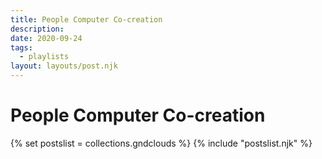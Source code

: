 ```yaml
---
title: People Computer Co-creation
description: 
date: 2020-09-24
tags:
  - playlists
layout: layouts/post.njk
---
```


# People Computer Co-creation

{% set postslist = collections.gndclouds %}
{% include "postslist.njk" %}
